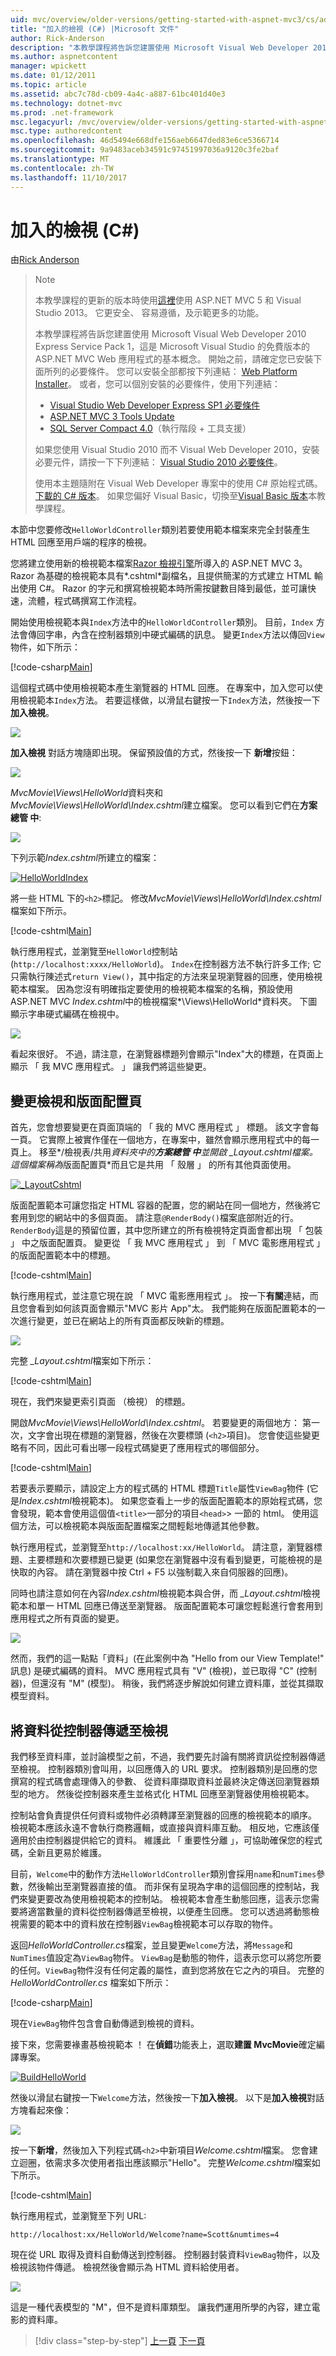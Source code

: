 ```yaml
---
uid: mvc/overview/older-versions/getting-started-with-aspnet-mvc3/cs/adding-a-view
title: "加入的檢視 (C#) |Microsoft 文件"
author: Rick-Anderson
description: "本教學課程將告訴您建置使用 Microsoft Visual Web Developer 2010 Express Service Pack 1，也就是 ASP.NET MVC Web 應用程式的基本概念..."
ms.author: aspnetcontent
manager: wpickett
ms.date: 01/12/2011
ms.topic: article
ms.assetid: abc7c78d-cb09-4a4c-a887-61bc401d40e3
ms.technology: dotnet-mvc
ms.prod: .net-framework
msc.legacyurl: /mvc/overview/older-versions/getting-started-with-aspnet-mvc3/cs/adding-a-view
msc.type: authoredcontent
ms.openlocfilehash: 46d5494e668dfe156aeb6647ded83e6ce5366714
ms.sourcegitcommit: 9a9483aceb34591c97451997036a9120c3fe2baf
ms.translationtype: MT
ms.contentlocale: zh-TW
ms.lasthandoff: 11/10/2017
---
```

<a name="adding-a-view-c"></a>加入的檢視 (C#)
====================
由[Rick Anderson](https://github.com/Rick-Anderson)

> > [!NOTE]
> > 本教學課程的更新的版本時使用[這裡](../../../getting-started/introduction/getting-started.md)使用 ASP.NET MVC 5 和 Visual Studio 2013。 它更安全、 容易遵循，及示範更多的功能。
> 
> 
> 本教學課程將告訴您建置使用 Microsoft Visual Web Developer 2010 Express Service Pack 1，這是 Microsoft Visual Studio 的免費版本的 ASP.NET MVC Web 應用程式的基本概念。 開始之前，請確定您已安裝下面所列的必要條件。 您可以安裝全部都按下列連結： [Web Platform Installer](https://www.microsoft.com/web/gallery/install.aspx?appid=VWD2010SP1Pack)。 或者，您可以個別安裝的必要條件，使用下列連結：
> 
> - [Visual Studio Web Developer Express SP1 必要條件](https://www.microsoft.com/web/gallery/install.aspx?appid=VWD2010SP1Pack)
> - [ASP.NET MVC 3 Tools Update](https://www.microsoft.com/web/gallery/install.aspx?appsxml=&amp;appid=MVC3)
> - [SQL Server Compact 4.0](https://www.microsoft.com/web/gallery/install.aspx?appid=SQLCE;SQLCEVSTools_4_0)（執行階段 + 工具支援）
> 
> 如果您使用 Visual Studio 2010 而不 Visual Web Developer 2010，安裝必要元件，請按一下下列連結： [Visual Studio 2010 必要條件](https://www.microsoft.com/web/gallery/install.aspx?appsxml=&amp;appid=VS2010SP1Pack)。
> 
> 使用本主題隨附在 Visual Web Developer 專案中的使用 C# 原始程式碼。 [下載的 C# 版本](https://code.msdn.microsoft.com/Introduction-to-MVC-3-10d1b098)。 如果您偏好 Visual Basic，切換至[Visual Basic 版本](../vb/intro-to-aspnet-mvc-3.md)本教學課程。


本節中您要修改`HelloWorldController`類別若要使用範本檔案來完全封裝產生 HTML 回應至用戶端的程序的檢視。

您將建立使用新的檢視範本檔案[Razor 檢視引擎](https://weblogs.asp.net/scottgu/archive/2010/07/02/introducing-razor.aspx)所導入的 ASP.NET MVC 3。 Razor 為基礎的檢視範本具有*.cshtml*副檔名，且提供簡潔的方式建立 HTML 輸出使用 C#。 Razor 的字元和撰寫檢視範本時所需按鍵數目降到最低，並可讓快速，流體，程式碼撰寫工作流程。

開始使用檢視範本與`Index`方法中的`HelloWorldController`類別。 目前，`Index` 方法會傳回字串，內含在控制器類別中硬式編碼的訊息。 變更`Index`方法以傳回`View`物件，如下所示：

[!code-csharp[Main](adding-a-view/samples/sample1.cs)]

這個程式碼中使用檢視範本產生瀏覽器的 HTML 回應。 在專案中，加入您可以使用檢視範本`Index`方法。 若要這樣做，以滑鼠右鍵按一下`Index`方法，然後按一下**加入檢視**。

![](adding-a-view/_static/image1.png)

**加入檢視** 對話方塊隨即出現。 保留預設值的方式，然後按一下 **新增**按鈕：

![](adding-a-view/_static/image2.png)

*MvcMovie\Views\HelloWorld*資料夾和*MvcMovie\Views\HelloWorld\Index.cshtml*建立檔案。 您可以看到它們在**方案總管 中**:

![](adding-a-view/_static/image3.png)

下列示範*Index.cshtml*所建立的檔案：

[![HelloWorldIndex](adding-a-view/_static/image5.png)](adding-a-view/_static/image4.png)

將一些 HTML 下的`<h2>`標記。 修改*MvcMovie\Views\HelloWorld\Index.cshtml*檔案如下所示。

[!code-cshtml[Main](adding-a-view/samples/sample2.cshtml)]

執行應用程式，並瀏覽至`HelloWorld`控制站 (`http://localhost:xxxx/HelloWorld`)。 `Index`在控制器方法不執行許多工作; 它只需執行陳述式`return View()`，其中指定的方法來呈現瀏覽器的回應，使用檢視範本檔案。 因為您沒有明確指定要使用的檢視範本檔案的名稱，預設使用 ASP.NET MVC *Index.cshtml*中的檢視檔案*\Views\HelloWorld*資料夾。 下圖顯示字串硬式編碼在檢視中。

![](adding-a-view/_static/image6.png)

看起來很好。 不過，請注意，在瀏覽器標題列會顯示"Index"大的標題，在頁面上顯示 「 我 MVC 應用程式。 」 讓我們將這些變更。

## <a name="changing-views-and-layout-pages"></a>變更檢視和版面配置頁

首先，您會想要變更在頁面頂端的 「 我的 MVC 應用程式 」 標題。 該文字會每一頁。 它實際上被實作僅在一個地方，在專案中，雖然會顯示應用程式中的每一頁上。 移至*/檢視表/共用*資料夾中的**方案總管 中**並開啟 *\_Layout.cshtml*檔案。 這個檔案稱為*版面配置頁*而且它是共用 「 殼層 」 的所有其他頁面使用。

[![_LayoutCshtml](adding-a-view/_static/image8.png)](adding-a-view/_static/image7.png)

版面配置範本可讓您指定 HTML 容器的配置，您的網站在同一個地方，然後將它套用到您的網站中的多個頁面。 請注意`@RenderBody()`檔案底部附近的行。 `RenderBody`這是的預留位置，其中您所建立的所有檢視特定頁面會都出現 「 包裝 」 中之版面配置頁。 變更從 「 我 MVC 應用程式 」 到 「 MVC 電影應用程式 」 的版面配置範本中的標題。

[!code-cshtml[Main](adding-a-view/samples/sample3.cshtml)]

執行應用程式，並注意它現在說 「 MVC 電影應用程式 」。 按一下**有關**連結，而且您會看到如何該頁面會顯示"MVC 影片 App"太。 我們能夠在版面配置範本的一次進行變更，並已在網站上的所有頁面都反映新的標題。

![](adding-a-view/_static/image9.png)

完整 *\_Layout.cshtml*檔案如下所示：

[!code-cshtml[Main](adding-a-view/samples/sample4.cshtml)]

現在，我們來變更索引頁面 （檢視） 的標題。

開啟*MvcMovie\Views\HelloWorld\Index.cshtml*。 若要變更的兩個地方： 第一次，文字會出現在標題的瀏覽器，然後在次要標頭 (`<h2>`項目)。 您會使這些變更略有不同，因此可看出哪一段程式碼變更了應用程式的哪個部分。

[!code-cshtml[Main](adding-a-view/samples/sample5.cshtml)]

若要表示要顯示，請設定上方的程式碼的 HTML 標題`Title`屬性`ViewBag`物件 (它是*Index.cshtml*檢視範本)。 如果您查看上一步的版面配置範本的原始程式碼，您會發現，範本會使用這個值`<title>`一部分的項目`<head>`> 一節的 html。 使用這個方法，可以檢視範本與版面配置檔案之間輕鬆地傳遞其他參數。

執行應用程式，並瀏覽至`http://localhost:xx/HelloWorld`。 請注意，瀏覽器標題、主要標題和次要標題已變更 (如果您在瀏覽器中沒有看到變更，可能檢視的是快取的內容。 請在瀏覽器中按 Ctrl + F5 以強制載入來自伺服器的回應)。

同時也請注意如何在內容*Index.cshtml*檢視範本與合併，而 *\_Layout.cshtml*檢視範本和單一 HTML 回應已傳送至瀏覽器。 版面配置範本可讓您輕鬆進行會套用到應用程式之所有頁面的變更。

![](adding-a-view/_static/image10.png)

然而，我們的這一點點「資料」(在此案例中為 "Hello from our View Template!" 訊息) 是硬式編碼的資料。 MVC 應用程式具有 "V" (檢視)，並已取得 "C" (控制器)，但還沒有 "M" (模型)。 稍後，我們將逐步解說如何建立資料庫，並從其擷取模型資料。

## <a name="passing-data-from-the-controller-to-the-view"></a>將資料從控制器傳遞至檢視

我們移至資料庫，並討論模型之前，不過，我們要先討論有關將資訊從控制器傳遞至檢視。 控制器類別會叫用，以回應傳入的 URL 要求。 控制器類別是回應的您撰寫的程式碼會處理傳入的參數、 從資料庫擷取資料並最終決定傳送回瀏覽器類型的地方。 然後從控制器來產生並格式化 HTML 回應至瀏覽器使用檢視範本。

控制站會負責提供任何資料或物件必須轉譯至瀏覽器的回應的檢視範本的順序。 檢視範本應該永遠不會執行商務邏輯，或直接與資料庫互動。 相反地，它應該僅適用於由控制器提供給它的資料。 維護此 「 重要性分離 」，可協助確保您的程式碼，全新且更易於維護。

目前，`Welcome`中的動作方法`HelloWorldController`類別會採用`name`和`numTimes`參數，然後輸出至瀏覽器直接的值。 而非保有呈現為字串的這個回應的控制站，我們來變更要改為使用檢視範本的控制站。 檢視範本會產生動態回應，這表示您需要將適當數量的資料從控制器傳遞至檢視，以便產生回應。 您可以透過將動態檢視需要的範本中的資料放在控制器`ViewBag`檢視範本可以存取的物件。

返回*HelloWorldController.cs*檔案，並且變更`Welcome`方法，將`Message`和`NumTimes`值設定為`ViewBag`物件。 `ViewBag`是動態的物件，這表示您可以將您所要的任何。`ViewBag`物件沒有任何定義的屬性，直到您將放在它之內的項目。 完整的 *HelloWorldController.cs* 檔案如下所示：

[!code-csharp[Main](adding-a-view/samples/sample6.cs)]

現在`ViewBag`物件包含會自動傳遞到檢視的資料。

接下來，您需要褖畫惎檢視範本 ！ 在**偵錯**功能表上，選取**建置 MvcMovie**確定編譯專案。

[![BuildHelloWorld](adding-a-view/_static/image12.png)](adding-a-view/_static/image11.png)

然後以滑鼠右鍵按一下`Welcome`方法，然後按一下**加入檢視**。 以下是**加入檢視**對話方塊看起來像：

![](adding-a-view/_static/image13.png)

按一下**新增**，然後加入下列程式碼`<h2>`中新項目*Welcome.cshtml*檔案。 您會建立迴圈，依需求多次使用者指出應該顯示"Hello"。 完整*Welcome.cshtml*檔案如下所示。

[!code-cshtml[Main](adding-a-view/samples/sample7.cshtml)]

執行應用程式，並瀏覽至下列 URL:

`http://localhost:xx/HelloWorld/Welcome?name=Scott&numtimes=4`

現在從 URL 取得及資料自動傳送到控制器。 控制器封裝資料`ViewBag`物件，以及檢視該物件傳遞。 檢視然後會顯示為 HTML 資料給使用者。

![](adding-a-view/_static/image14.png)

這是一種代表模型的 "M"，但不是資料庫類型。 讓我們運用所學的內容，建立電影的資料庫。

>[!div class="step-by-step"]
[上一頁](adding-a-controller.md)
[下一頁](adding-a-model.md)
